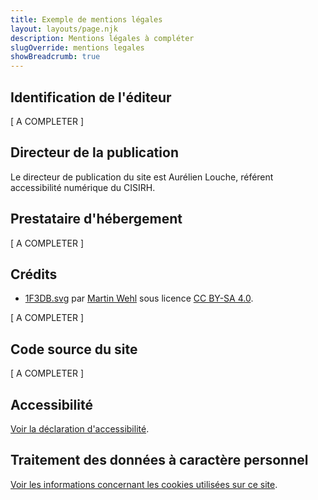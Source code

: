 ```yaml
---
title: Exemple de mentions légales
layout: layouts/page.njk
description: Mentions légales à compléter
slugOverride: mentions legales
showBreadcrumb: true
---
```

## Identification de l'éditeur

[ A COMPLETER ]

## Directeur de la publication

Le directeur de publication du site est Aurélien Louche, référent accessibilité numérique du CISIRH.

## Prestataire d'hébergement

[ A COMPLETER ]

## Crédits

- [1F3DB.svg](https://openmoji.org/data/color/svg/1F3DB.svg) par [Martin Wehl](https://openmoji.org/library/#author=Martin%20Wehl) sous licence [CC BY-SA 4.0](https://creativecommons.org/licenses/by-sa/4.0>).

[ A COMPLETER ]

## Code source du site

[ A COMPLETER ]

## Accessibilité

[Voir la déclaration d'accessibilité](/accessibilite/).

## Traitement des données à caractère personnel

[Voir les informations concernant les cookies utilisées sur ce site](/donnees-personnelles/).
